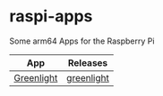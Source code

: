 # raspi-apps

Some arm64 Apps for the Raspberry Pi



| App                                                           | Releases                                                                                |
| --------------------------------------------------------------- | ----------------------------------------------------------------------------------------- |
| [Greenlight](https://github.com/unknownskl/greenlighthttps:/) | [greenlight](https://https://github.com/s3tupw1zard/raspi-apps/releases/tag/greenlight) |
